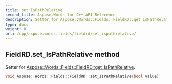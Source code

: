 ```yaml
---
title: set_IsPathRelative
second_title: Aspose.Words for C++ API Reference
description: Setter for Aspose::Words::Fields::FieldRD::get_IsPathRelative. 
type: docs
weight: 0
url: /cpp/aspose.words.fields/fieldrd/set_ispathrelative/
---
```

## FieldRD.set_IsPathRelative method


Setter for [Aspose::Words::Fields::FieldRD::get_IsPathRelative](../get_ispathrelative/).

```cpp
void Aspose::Words::Fields::FieldRD::set_IsPathRelative(bool value)
```

